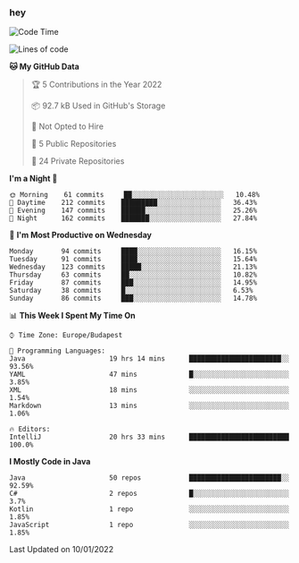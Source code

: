 ### hey

<!--START_SECTION:waka-->
![Code Time](http://img.shields.io/badge/Code%20Time-457%20hrs%2030%20mins-blue)

![Lines of code](https://img.shields.io/badge/From%20Hello%20World%20I%27ve%20Written-442%20Thousand%20lines%20of%20code-blue)

**🐱 My GitHub Data** 

> 🏆 5 Contributions in the Year 2022
 > 
> 📦 92.7 kB Used in GitHub's Storage 
 > 
> 🚫 Not Opted to Hire
 > 
> 📜 5 Public Repositories 
 > 
> 🔑 24 Private Repositories  
 > 
**I'm a Night 🦉** 

```text
🌞 Morning    61 commits     ██░░░░░░░░░░░░░░░░░░░░░░░   10.48% 
🌆 Daytime    212 commits    █████████░░░░░░░░░░░░░░░░   36.43% 
🌃 Evening    147 commits    ██████░░░░░░░░░░░░░░░░░░░   25.26% 
🌙 Night      162 commits    ███████░░░░░░░░░░░░░░░░░░   27.84%

```
📅 **I'm Most Productive on Wednesday** 

```text
Monday       94 commits     ████░░░░░░░░░░░░░░░░░░░░░   16.15% 
Tuesday      91 commits     ████░░░░░░░░░░░░░░░░░░░░░   15.64% 
Wednesday    123 commits    █████░░░░░░░░░░░░░░░░░░░░   21.13% 
Thursday     63 commits     ██░░░░░░░░░░░░░░░░░░░░░░░   10.82% 
Friday       87 commits     ███░░░░░░░░░░░░░░░░░░░░░░   14.95% 
Saturday     38 commits     █░░░░░░░░░░░░░░░░░░░░░░░░   6.53% 
Sunday       86 commits     ███░░░░░░░░░░░░░░░░░░░░░░   14.78%

```


📊 **This Week I Spent My Time On** 

```text
⌚︎ Time Zone: Europe/Budapest

💬 Programming Languages: 
Java                     19 hrs 14 mins      ███████████████████████░░   93.56% 
YAML                     47 mins             █░░░░░░░░░░░░░░░░░░░░░░░░   3.85% 
XML                      18 mins             ░░░░░░░░░░░░░░░░░░░░░░░░░   1.54% 
Markdown                 13 mins             ░░░░░░░░░░░░░░░░░░░░░░░░░   1.06%

🔥 Editors: 
IntelliJ                 20 hrs 33 mins      █████████████████████████   100.0%

```

**I Mostly Code in Java** 

```text
Java                     50 repos            ███████████████████████░░   92.59% 
C#                       2 repos             █░░░░░░░░░░░░░░░░░░░░░░░░   3.7% 
Kotlin                   1 repo              ░░░░░░░░░░░░░░░░░░░░░░░░░   1.85% 
JavaScript               1 repo              ░░░░░░░░░░░░░░░░░░░░░░░░░   1.85%

```



 Last Updated on 10/01/2022
<!--END_SECTION:waka-->
